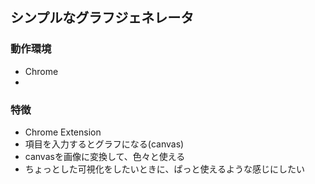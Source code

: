 ## シンプルなグラフジェネレータ

### 動作環境
- Chrome
-
### 特徴
- Chrome Extension
- 項目を入力するとグラフになる(canvas)
- canvasを画像に変換して、色々と使える
- ちょっとした可視化をしたいときに、ぱっと使えるような感じにしたい

